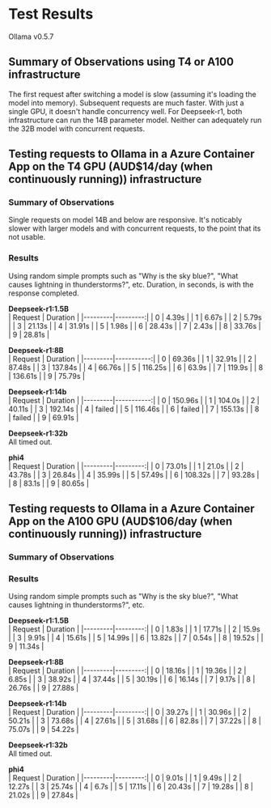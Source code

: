 # Test Results

Ollama v0.5.7

## Summary of Observations using T4 or A100 infrastructure
The first request after switching a model is slow (assuming it's loading the model into memory). Subsequent requests are much faster.
With just a single GPU, it doesn't handle concurrency well.
For Deepseek-r1, both infrastructure can run the 14B parameter model. Neither can adequately run the 32B model with concurrent requests.

## Testing requests to Ollama in a Azure Container App on the T4 GPU (AUD$14/day (when continuously running)) infrastructure

### Summary of Observations
Single requests on model 14B and below are responsive. It's noticably slower with larger models and with concurrent requests, to the point that its not usable.

### Results
Using random simple prompts such as "Why is the sky blue?", "What causes lightning in thunderstorms?", etc.
Duration, in seconds, is with the response completed.

**Deepseek-r1:1.5B**  
| Request | Duration |
|---------|---------:|
| 0       | 4.39s    |
| 1       | 6.67s    |
| 2       | 5.79s    |
| 3       | 21.13s   |
| 4       | 31.91s   |
| 5       | 1.98s    |
| 6       | 28.43s   |
| 7       | 2.43s    |
| 8       | 33.76s   |
| 9       | 28.81s   |

**Deepseek-r1:8B**  
| Request | Duration   |
|---------|-----------:|
| 0       | 69.36s     |
| 1       | 32.91s     |
| 2       | 87.48s     |
| 3       | 137.84s    |
| 4       | 66.76s     |
| 5       | 116.25s    |
| 6       | 63.9s      |
| 7       | 119.9s     |
| 8       | 136.61s    |
| 9       | 75.79s     | 

**Deepseek-r1:14b**  
| Request | Duration   |
|---------|-----------:|
| 0       | 150.96s    |
| 1       | 104.0s     |
| 2       | 40.11s     |
| 3       | 192.14s    |
| 4       | failed     |
| 5       | 116.46s    |
| 6       | failed     |
| 7       | 155.13s    |
| 8       | failed     |
| 9       | 69.91s     |

**Deepseek-r1:32b**  
All timed out.

**phi4**  
| Request | Duration |
|---------|---------:|
| 0       | 73.01s   |
| 1       | 21.0s    |
| 2       | 43.78s   |
| 3       | 26.84s   |
| 4       | 35.99s   |
| 5       | 57.49s   |
| 6       | 108.32s  |
| 7       | 93.28s   |
| 8       | 83.1s    |
| 9       | 80.65s   |


## Testing requests to Ollama in a Azure Container App on the A100 GPU (AUD$106/day (when continuously running)) infrastructure

### Summary of Observations


### Results
Using random simple prompts such as "Why is the sky blue?", "What causes lightning in thunderstorms?", etc.

**Deepseek-r1:1.5B**  
| Request | Duration |
|---------|---------:|
| 0       | 1.83s    |
| 1       | 17.71s   |
| 2       | 15.9s    |
| 3       | 9.91s    |
| 4       | 15.61s   |
| 5       | 14.99s   |
| 6       | 13.82s   |
| 7       | 0.54s    |
| 8       | 19.52s   |
| 9       | 11.34s   |

**Deepseek-r1:8B**  
| Request | Duration |
|---------|---------:|
| 0       | 18.16s   |
| 1       | 19.36s   |
| 2       | 6.85s    |
| 3       | 38.92s   |
| 4       | 37.44s   |
| 5       | 30.19s   |
| 6       | 16.14s   |
| 7       | 9.17s    |
| 8       | 26.76s   |
| 9       | 27.88s   |

**Deepseek-r1:14b**  
| Request | Duration |
|---------|---------:|
| 0       | 39.27s   |
| 1       | 30.96s   |
| 2       | 50.21s   |
| 3       | 73.68s   |
| 4       | 27.61s   |
| 5       | 31.68s   |
| 6       | 82.8s    |
| 7       | 37.22s   |
| 8       | 75.07s   |
| 9       | 54.22s   |

**Deepseek-r1:32b**  
All timed out.

**phi4**  
| Request | Duration |
|---------|---------:|
| 0       | 9.01s    |
| 1       | 9.49s    |
| 2       | 12.27s   |
| 3       | 25.74s   |
| 4       | 6.7s     |
| 5       | 17.11s   |
| 6       | 20.43s   |
| 7       | 19.28s   |
| 8       | 21.02s   |
| 9       | 27.84s   |